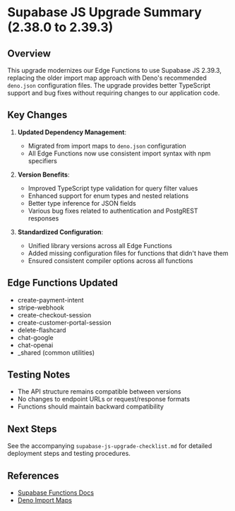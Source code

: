 # Supabase JS Upgrade Summary (2.38.0 to 2.39.3)

## Overview

This upgrade modernizes our Edge Functions to use Supabase JS 2.39.3, replacing the older import map approach with Deno's recommended `deno.json` configuration files. The upgrade provides better TypeScript support and bug fixes without requiring changes to our application code.

## Key Changes

1. **Updated Dependency Management**:
   - Migrated from import maps to `deno.json` configuration
   - All Edge Functions now use consistent import syntax with npm specifiers

2. **Version Benefits**:
   - Improved TypeScript type validation for query filter values
   - Enhanced support for enum types and nested relations
   - Better type inference for JSON fields
   - Various bug fixes related to authentication and PostgREST responses

3. **Standardized Configuration**:
   - Unified library versions across all Edge Functions
   - Added missing configuration files for functions that didn't have them
   - Ensured consistent compiler options across all functions

## Edge Functions Updated

- create-payment-intent
- stripe-webhook
- create-checkout-session
- create-customer-portal-session
- delete-flashcard
- chat-google
- chat-openai
- _shared (common utilities)

## Testing Notes

- The API structure remains compatible between versions
- No changes to endpoint URLs or request/response formats
- Functions should maintain backward compatibility

## Next Steps

See the accompanying `supabase-js-upgrade-checklist.md` for detailed deployment steps and testing procedures.

## References

- [Supabase Functions Docs](https://supabase.com/docs/guides/functions)
- [Deno Import Maps](https://deno.land/manual@v1.36.4/basics/import_maps) 